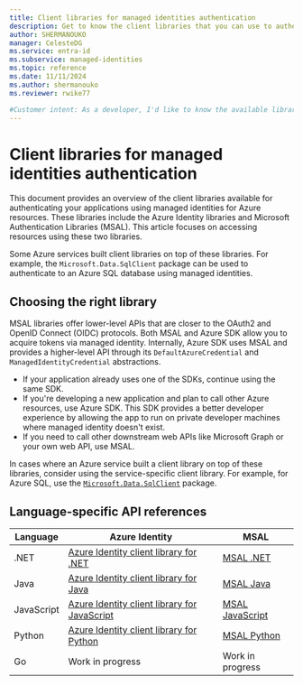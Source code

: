 ```yaml
---
title: Client libraries for managed identities authentication
description: Get to know the client libraries that you can use to authenticate your apps using managed identities for Azure resources.
author: SHERMANOUKO
manager: CelesteDG
ms.service: entra-id
ms.subservice: managed-identities
ms.topic: reference
ms.date: 11/11/2024
ms.author: shermanouko
ms.reviewer: rwike77

#Customer intent: As a developer, I'd like to know the available libraries that I can use when authenticating my apps using managed identities.
---
```


# Client libraries for managed identities authentication

This document provides an overview of the client libraries available for authenticating your applications using managed identities for Azure resources. These libraries include the Azure Identity libraries and Microsoft Authentication Libraries (MSAL). This article focuses on accessing resources using these two libraries.

Some Azure services built client libraries on top of these libraries. For example, the `Microsoft.Data.SqlClient` package can be used to authenticate to an Azure SQL database using managed identities.

## Choosing the right library

MSAL libraries offer lower-level APIs that are closer to the OAuth2 and OpenID Connect (OIDC) protocols. Both MSAL and Azure SDK allow you to acquire tokens via managed identity. Internally, Azure SDK uses MSAL and provides a higher-level API through its `DefaultAzureCredential` and `ManagedIdentityCredential` abstractions.

- If your application already uses one of the SDKs, continue using the same SDK.
- If you're developing a new application and plan to call other Azure resources, use Azure SDK. This SDK provides a better developer experience by allowing the app to run on private developer machines where managed identity doesn't exist.
- If you need to call other downstream web APIs like Microsoft Graph or your own web API, use MSAL.

In cases where an Azure service built a client library on top of these libraries, consider using the service-specific client library. For example, for Azure SQL, use the [`Microsoft.Data.SqlClient`](/sql/connect/ado-net/sql/azure-active-directory-authentication#using-managed-identity-authentication) package.

## Language-specific API references

| Language | Azure Identity | MSAL |
|----------|----------------|------|
| .NET | [Azure Identity client library for .NET](/dotnet/api/overview/azure/identity-readme#managed-identity-support) | [MSAL .NET](/entra/msal/dotnet/advanced/managed-identity) |
| Java | [Azure Identity client library for Java](/java/api/overview/azure/identity-readme#managed-identity-support) | [MSAL Java](/entra/msal/java/advanced/managed-identity) |
| JavaScript | [Azure Identity client library for JavaScript](/javascript/api/overview/azure/identity-readme#managed-identity-support) | [MSAL JavaScript](https://github.com/AzureAD/microsoft-authentication-library-for-js/blob/dev/lib/msal-node/docs/managed-identity.md) |
| Python | [Azure Identity client library for Python](/python/api/overview/azure/identity-readme#managed-identity-support) | [MSAL Python](/entra/msal/python/advanced/managed-identity) |
| Go | Work in progress | Work in progress |
